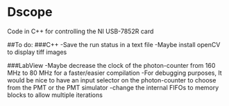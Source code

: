 # Dscope
Code in C++ for controlling the NI USB-7852R card

##To do:
###C++
-Save the run status in a text file
-Maybe install openCV to display tiff images


###LabView
-Maybe decrease the clock of the photon-counter from 160 MHz to 80 MHz for a faster/easier compilation
-For debugging purposes, It would be nice to have an input selector on the photon-counter to choose from the PMT or the PMT simulator
-change the internal FIFOs to memory blocks to allow multiple iterations